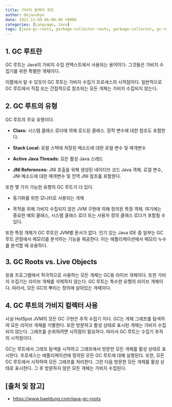 ```yaml
---
title: 가비지 컬렉터 루트
author: dejavuhyo
date: 2021-11-09 06:00:00 +0900
categories: [Language, Java]
tags: [java-gc-roots, garbage-collector-roots, garbage-collector, gc-roots, 가비지-컬렉터-루트, 가비지-컬렉터, 자바-가비지-컬렉터-루트]
---
```


## 1. GC 루트란
GC 루트는 Java의 가비지 수집 컨텍스트에서 사용되는 용어이다. 그것들은 가비지 수집기를 위한 특별한 개체이다.

이름에서 알 수 있듯이 GC 루트는 가비지 수집기 프로세스의 시작점이다. 일반적으로 GC 루트에서 직접 또는 간접적으로 참조되는 모든 개체는 가비지 수집되지 않는다.

## 2. GC 루트의 유형
GC 루트의 주요 유형이다.

* **Class:** 시스템 클래스 로더에 의해 로드된 클래스. 정적 변수에 대한 참조도 포함한다.

* **Stack Local:** 로컬 스택에 저장된 메소드에 대한 로컬 변수 및 매개변수

* **Active Java Threads:** 모든 활성 Java 스레드

* **JNI References:** JNI 호출을 위해 생성된 네이티브 코드 Java 객체. 로컬 변수, JNI 메소드에 대한 매개변수 및 전역 JNI 참조를 포함한다.

또한 몇 가지 가능한 유형의 GC 루트가 더 있다.

* 동기화를 위한 모니터로 사용되는 개체

* 목적을 위해 가비지 수집되지 않은 JVM 구현에 의해 정의된 특정 객체. 여기에는 중요한 예외 클래스, 시스템 클래스 로더 또는 사용자 정의 클래스 로더가 포함될 수 있다.

또한 특정 개체가 GC 루트인 JVM별 문서가 없다. 인기 있는 Java IDE 중 일부는 GC 루트 관점에서 메모리를 분석하는 기능을 제공한다. 이는 애플리케이션에서 메모리 누수를 분석할 때 유용하다.

## 3. GC Roots vs. Live Objects
응용 프로그램에서 적극적으로 사용하는 모든 개체는 GC용 라이브 개체이다. 또한 가비지 수집기는 라이브 개체를 삭제하지 않는다. GC 루트는 특수한 유형의 라이브 개체이다. 따라서, 모든 GC의 뿌리는 정의에 살아있는 개체이다.

## 4. GC 루트의 가비지 컬렉터 사용
사실 HotSpot JVM의 모든 GC 구현은 추적 수집기 이다. GC는 개체 그래프를 탐색하여 모든 라이브 개체를 식별한다. 또한 방문하고 활성 상태로 표시된 개체는 가비지 수집되지 않는다. 그래프를 순회하려면 시작점이 필요하다. 따라서 GC 루트는 수집기 추적의 시작점이다.

GC는 루트에서 그래프 탐색을 시작하고 그래프에서 방문한 모든 개체를 활성 상태로 표시한다. 프로세스는 애플리케이션에 정의된 모든 GC 루트에 대해 실행된다. 또한, 모든 GC 루트에서 시작하여 모든 그래프를 처리한다. 그런 다음 방문한 모든 개체를 활성 상태로 표시한다. 그 후 방문하지 않은 모든 개체는 가비지 수집된다.

## [출처 및 참고]
* <https://www.baeldung.com/java-gc-roots>
